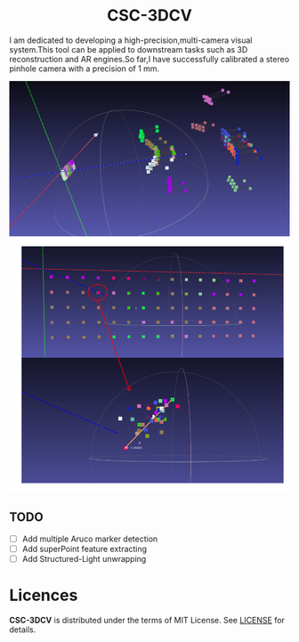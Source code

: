 ﻿<h1 align=center font-weight:100>CSC-3DCV</h1>

I am dedicated to developing a high-precision,multi-camera visual system.This tool can be applied to downstream tasks such as 3D reconstruction and AR engines.So far,I have successfully calibrated a stereo pinhole camera with a precision of 1 mm.

<div align="center">
  <img src="poster1.png" alt=""  width="1100" />
</div>

<div align="center">
  <img src="poster2.png" alt=""  width="1100" />
</div>

## TODO
- [ ] Add multiple Aruco marker detection
- [ ] Add superPoint feature extracting
- [ ] Add Structured-Light unwrapping

# Licences

**CSC-3DCV** is distributed under the terms of MIT License. See [LICENSE](LICENSE) for details.